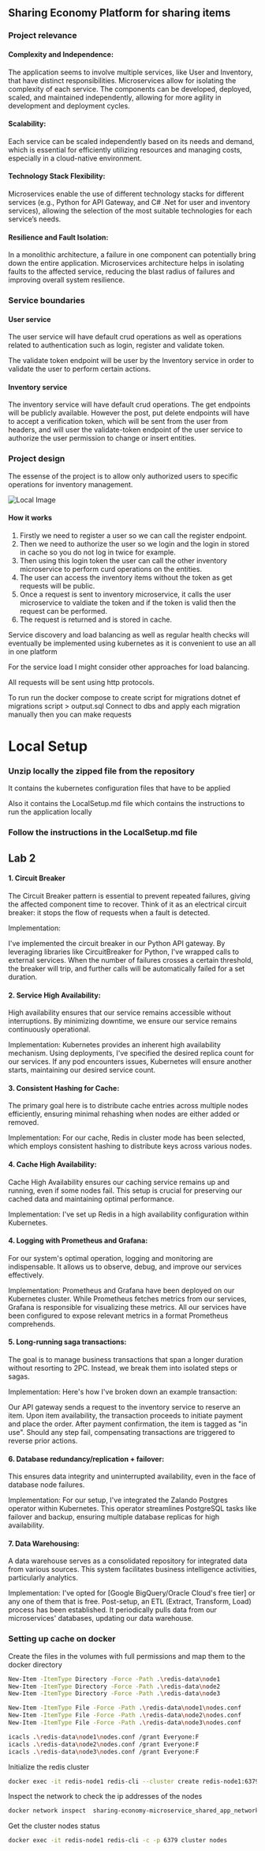 

## Sharing Economy Platform for sharing items



### Project relevance
#### Complexity and Independence:

The application seems to involve multiple services, like User and Inventory, that have distinct responsibilities. Microservices allow for isolating the complexity of each service.
The components can be developed, deployed, scaled, and maintained independently, allowing for more agility in development and deployment cycles.
#### Scalability:

Each service can be scaled independently based on its needs and demand, which is essential for efficiently utilizing resources and managing costs, especially in a cloud-native environment.
#### Technology Stack Flexibility:

Microservices enable the use of different technology stacks for different services (e.g., Python for API Gateway, and C# .Net for user and inventory services), allowing the selection of the most suitable technologies for each service’s needs.
#### Resilience and Fault Isolation:

In a monolithic architecture, a failure in one component can potentially bring down the entire application. Microservices architecture helps in isolating faults to the affected service, reducing the blast radius of failures and improving overall system resilience.

### Service boundaries

#### User service
The user service will have default crud operations as well as
operations related to authentication such as login, register and validate token.

The validate token endpoint will be user by the Inventory service in order to validate the user to perform certain actions.

#### Inventory service
The inventory service will have default crud operations. The get endpoints will be publicly available.
However the post, put delete endpoints will have to accept a verification token, which will be sent from the user from headers, and will user the validate-token
endpoint of the user service to authorize the user permission to change or insert entities.

### Project design

The essense of the project is to allow only authorized users to specific operations for inventory management.

![Local Image](./Architecture_Diagram.jpg)

#### How it works

1. Firstly we need to register a user so we can call the register endpoint.
2. Then we need to authorize the user so we login and the login in stored in cache so you do not log in twice for example.
3. Then using this login token the user can call the other inventory microservice to perform curd operations on the entities.
4. The user can access the inventory items without the token as get requests will be public.
5. Once a request is sent to inventory microservice, it calls the user microservice to valdiate the token and if the token is valid then the request can be performed.
6. The request is returned and is stored in cache.

Service discovery and load balancing as well as regular health checks will eventually be implemented using kubernetes as it is convenient to use an all in one platform

For the service load I might consider other approaches for load balancing.

All requests will be sent using http protocols.


To run run the docker compose
to create script for migrations dotnet ef migrations script > output.sql
Connect to dbs and apply each migration manually
then you can make requests

# Local Setup

### Unzip locally the zipped file from the repository

It contains the kubernetes configuration files that have to be applied

Also it contains the LocalSetup.md file which contains the instructions to run the application locally

### Follow the instructions in the LocalSetup.md file


## Lab 2



#### 1. Circuit Breaker

The Circuit Breaker pattern is essential to prevent repeated failures, giving the affected 
component time to recover. Think of it as an electrical circuit breaker: it stops the flow of 
requests when a fault is detected. 

Implementation:

I've implemented the circuit breaker in our Python API gateway. 
By leveraging libraries like CircuitBreaker for Python, I've wrapped calls to external services. 
When the number of failures crosses a certain threshold, the breaker will trip, and further 
calls will be automatically failed for a set duration.




#### 2. Service High Availability:
High availability ensures that our service remains accessible without interruptions. 
By minimizing downtime, we ensure our service remains continuously operational.

Implementation:
Kubernetes provides an inherent high availability mechanism. Using deployments, I've specified
the desired replica count for our services. If any pod encounters issues, Kubernetes will
ensure another starts, maintaining our desired service count.


#### 3. Consistent Hashing for Cache:
The primary goal here is to distribute cache entries across multiple nodes efficiently, 
ensuring minimal rehashing when nodes are either added or removed.

Implementation:
For our cache, Redis in cluster mode has been selected, which employs consistent hashing to distribute keys across various nodes.


#### 4. Cache High Availability:
Cache High Availability ensures our caching service remains up and running, even if some nodes fail.
This setup is crucial for preserving our cached data and maintaining optimal performance.

Implementation:
I've set up Redis in a high availability configuration within Kubernetes. 



#### 4. Logging with Prometheus and Grafana:
For our system's optimal operation, logging and monitoring are indispensable. 
It allows us to observe, debug, and improve our services effectively.

Implementation:
Prometheus and Grafana have been deployed on our Kubernetes cluster. 
While Prometheus fetches metrics from our services, Grafana is responsible for visualizing these metrics.
All our services have been configured to expose relevant metrics in a format Prometheus comprehends.


#### 5. Long-running saga transactions:
The goal is to manage business transactions that span a longer duration without resorting to 2PC. 
Instead, we break them into isolated steps or sagas.

Implementation:
Here's how I've broken down an example transaction:

Our API gateway sends a request to the inventory service to reserve an item.
Upon item availability, the transaction proceeds to initiate payment and place the order.
After payment confirmation, the item is tagged as "in use". 
Should any step fail, compensating transactions are triggered to reverse prior actions.


#### 6. Database redundancy/replication + failover:
This ensures data integrity and uninterrupted availability, even in the face of database node failures.

Implementation:
For our setup, I've integrated the Zalando Postgres operator within Kubernetes. 
This operator streamlines PostgreSQL tasks like failover and backup, ensuring multiple 
database replicas for high availability.


#### 7. Data Warehousing:
A data warehouse serves as a consolidated repository for integrated data from various sources. 
This system facilitates business intelligence activities, particularly analytics.

Implementation:
I've opted for [Google BigQuery/Oracle Cloud's free tier] or any one of them that is free.
Post-setup, an ETL (Extract, Transform, Load) process has been established. 
It periodically pulls data from our microservices' databases, updating our data warehouse.


### Setting up cache on docker
Create the files in the volumes with full permissions and map them to the docker directory
```bash
New-Item -ItemType Directory -Force -Path .\redis-data\node1
New-Item -ItemType Directory -Force -Path .\redis-data\node2
New-Item -ItemType Directory -Force -Path .\redis-data\node3

New-Item -ItemType File -Force -Path .\redis-data\node1\nodes.conf
New-Item -ItemType File -Force -Path .\redis-data\node2\nodes.conf
New-Item -ItemType File -Force -Path .\redis-data\node3\nodes.conf

icacls .\redis-data\node1\nodes.conf /grant Everyone:F
icacls .\redis-data\node2\nodes.conf /grant Everyone:F
icacls .\redis-data\node3\nodes.conf /grant Everyone:F
```

Initialize the redis cluster
```bash
docker exec -it redis-node1 redis-cli --cluster create redis-node1:6379 redis-node2:6379 redis-node3:6379 --cluster-replicas 0
```

Inspect the network to check the ip addresses of the nodes
```bash
docker network inspect  sharing-economy-microservice_shared_app_network
```

Get the cluster nodes status
```bash
docker exec -it redis-node1 redis-cli -c -p 6379 cluster nodes
```